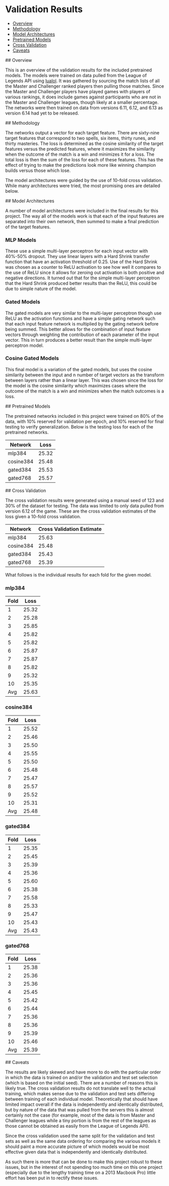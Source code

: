 Validation Results
=============================

  * [Overview](#intro)
  * [Methodology](#methods)
  * [Model Architectures](#architectures)
  * [Pretrained Models](#pretrained)
  * [Cross Validation](#cv)
  * [Caveats](#caveats)

<a name="intro"/>
## Overview

This is an overview of the validation results for the included pretrained
models. The models were trained on data pulled from the League of Legends API
using [lualol](https://github.com/dojoteef/lualol). It was gathered by sourcing
the match lists of all the Master and Challenger ranked players then pulling
those matches. Since the Master and Challenger players have played games with
players of various rankings, it does include games against participants who are
not in the Master and Challenger leagues, though likely at a smaller percentage.
The networks were then trained on data from versions 6.11, 6.12, and 6.13 as
version 6.14 had yet to be released.

<a name="methods"/>
## Methodology

The networks output a vector for each target feature. There are sixty-nine
target features that correspond to two spells, six items, thirty runes, and
thirty masteries. The loss is determined as the cosine similarity of the target
features versus the predicted features, where it maximizes the similarity when
the outcome of the match is a win and minimizes it for a loss. The total loss is
then the sum of the loss for each of these features. This has the effect of
trying to make the predictions look more like winning champion builds versus
those which lose.

The model architectures were guided by the use of 10-fold cross validation.
While many architectures were tried, the most promising ones are detailed below.

<a name="architectures"/>
## Model Architectures

A number of model architectures were included in the final results for this
project. The way all of the models work is that each of the input features are
separated into their own network, then summed to make a final prediction of the
target features.

### MLP Models

These use a simple multi-layer perceptron for each input vector with 40%-50%
dropout. They use linear layers with a Hard Shrink transfer function that have
an activation threshold of 0.25. Use of the Hard Shrink was chosen as a counter
to ReLU activation to see how well it compares to the use of ReLU since it
allows for zeroing out activation is both positive and negative directions. It
turned out that for the simple multi-layer perceptron that the Hard Shrink
produced better results than the ReLU, this could be due to simple nature of the
model.

### Gated Models

The gated models are very similar to the multi-layer perceptron though use ReLU
as the activation functions and have a simple gating network such that each input
feature network is multiplied by the gating network before being summed. This
better allows for the combination of input feature vectors through weighting the
contribution of each parameter of the input vector. This in turn produces a
better result than the simple multi-layer perceptron model.

### Cosine Gated Models

This final model is a variation of the gated models, but uses the cosine
similarity between the input and n number of target vectors as the transform
between layers rather than a linear layer. This was chosen since the loss for
the model is the cosine similarity which maximizes cases where the outcome of
the match is a win and minimizes when the match outcomes is a loss.

<a name="pretrained"/>
## Pretrained Models

The pretrained networks included in this project were trained on 80% of the
data, with 10% reserved for validation per epoch, and 10% reserved for final
testing to verify generalization. Below is the testing loss for each of the
pretrained networks.

| Network       | Loss  |
| ------------- | ----- |
| mlp384        | 25.32 |
| cosine384     | 25.48 |
| gated384      | 25.53 |
| gated768      | 25.57 |


<a name="cv"/>
## Cross Validation

The cross validation results were generated using a manual seed of 123 and 30% of the
dataset for testing. The data was limited to only data pulled from version 6.12
of the game. These are the cross validation estimates of the loss given a
10-fold cross validation.

| Network       | Cross Validation Estimate |
| ------------- | ------------------------- |
| mlp384        | 25.63                     |
| cosine384     | 25.48                     |
| gated384      | 25.43                     |
| gated768      | 25.39                     |


What follows is the individual results for each fold for the given model.

### mlp384

| Fold       | Loss  |
| ---------- | ----- |
| 1          | 25.32 |
| 2          | 25.28 |
| 3          | 25.85 |
| 4          | 25.82 |
| 5          | 25.82 |
| 6          | 25.87 |
| 7          | 25.87 |
| 8          | 25.82 |
| 9          | 25.32 |
| 10         | 25.35 |
| Avg        | 25.63 |

### cosine384

| Fold       | Loss  |
| ---------- | ----- |
| 1          | 25.52 |
| 2          | 25.46 |
| 3          | 25.50 |
| 4          | 25.55 |
| 5          | 25.50 |
| 6          | 25.48 |
| 7          | 25.47 |
| 8          | 25.57 |
| 9          | 25.52 |
| 10         | 25.31 |
| Avg        | 25.48 |

### gated384

| Fold       | Loss  |
| ---------- | ----- |
| 1          | 25.35 |
| 2          | 25.45 |
| 3          | 25.39 |
| 4          | 25.36 |
| 5          | 25.60 |
| 6          | 25.38 |
| 7          | 25.58 |
| 8          | 25.33 |
| 9          | 25.47 |
| 10         | 25.43 |
| Avg        | 25.43 |

### gated768

| Fold       | Loss  |
| ---------- | ----- |
| 1          | 25.38 |
| 2          | 25.36 |
| 3          | 25.36 |
| 4          | 25.45 |
| 5          | 25.42 |
| 6          | 25.44 |
| 7          | 25.36 |
| 8          | 25.36 |
| 9          | 25.39 |
| 10         | 25.46 |
| Avg        | 25.39 |

<a name="caveats"/>
## Caveats

The results are likely skewed and have more to do with the particular order in
which the data is trained on and/or the validation and test set selection (which
is based on the initial seed). There are a number of reasons this is likely
true. The cross validation results do not translate well to the actual training,
which makes sense due to the validation and test sets differing between training
of each individual model. Theoretically that should have limited impact overall
if the data is independently and identically distributed, but by nature of the
data that was pulled from the servers this is almost certainly not the case
(for example, most of the data is from Master and Challenger leagues while a
tiny portion is from the rest of the leagues as those cannot be obtained as
easily from the League of Legends API).

Since the cross validation used the same split for the validation and test sets
as well as the same data ordering for comparing the various models it should
paint a more accurate picture of which models would be most effective given data
that is independently and identically distributed.

As such there is more that can be done to make this project robust to these
issues, but in the interest of not spending too much time on this one project
(especially due to the lengthy training time on a 2013 Macbook Pro) little
effort has been put in to rectify these issues.
